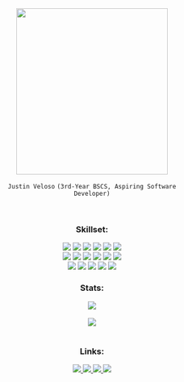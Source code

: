 <div align="center">

  <img src="https://media.tenor.com/GqKrjNyIJrMAAAAi/duck.gif" width="300" height="330" />

  <code>Justin Veloso</code>
  <code>(3rd-Year BSCS, Aspiring Software Developer)</code>

  <br>

  <h3>Skillset:</h3>
  
  <!-- Languages -->
  <img src="https://img.shields.io/badge/-TypeScript-000000?style=flat-square&logo=typescript" />
  <img src="https://img.shields.io/badge/-JavaScript-000000?style=flat-square&logo=javascript" />
  <img src="https://img.shields.io/badge/-Python-000000?style=flat-square&logo=python" />
  <img src="https://img.shields.io/badge/-C++-000000?style=flat-square&logo=c" />
  <img src="https://img.shields.io/badge/-HTML5-000000?style=flat-square&logo=html5" />
  <img src="https://img.shields.io/badge/-CSS3-000000?style=flat-square&logo=css3" />
  
  <br>
  <!-- Frameworks & Tools -->
  <img src="https://img.shields.io/badge/-React-000000?style=flat-square&logo=react" />
  <img src="https://img.shields.io/badge/-Vite-000000?style=flat-square&logo=vite" />
  <img src="https://img.shields.io/badge/-MySQL-000000?style=flat-square&logo=mysql" />
  <img src="https://img.shields.io/badge/-MongoDB-000000?style=flat-square&logo=mongodb" />
  <img src="https://img.shields.io/badge/-CockroachDB-000000?style=flat-square&logo=cockroachdb" />
  <img src="https://img.shields.io/badge/-SQLAlchemy-000000?style=flat-square&logo=sqlalchemy" />
  
  <br>
  
  <img src="https://img.shields.io/badge/-Alembic-000000?style=flat-square&logo=alembic" />
  <img src="https://img.shields.io/badge/-Amazon%20AWS-000000?style=flat-square&logo=amazon-web-services" />
  <img src="https://img.shields.io/badge/-Git-000000?style=flat-square&logo=git" />
  <img src="https://img.shields.io/badge/-GitHub-000000?style=flat-square&logo=github" />
  <img src="https://img.shields.io/badge/-Docker-000000?style=flat-square&logo=docker" />

  <h3>Stats:</h3>
  
  <!-- GitHub Stats -->
  <img src="https://github-readme-stats.vercel.app/api?username=ThatDott&bg_color=000000&card_height=150&show_icons=true&hide_border=false&hide_title=true&ring_color=ffd65c&icon_color=ffd65c&text_color=FFFFFF" />
  <br><br>
  <img src="https://github-readme-streak-stats.herokuapp.com?user=ThatDott&background=000000&border_radius=4.6&card_width=466&card_height=150&stroke=120d00&ring=ffd65c&currStreakNum=ffffff&currStreakLabel=ffffff&sideLabels=ffffff&fire=ffcf40&sideNums=ffffff&dates=ffffff&border=EBEBEB&excludeDaysLabel=EBEBEB" />
  <br><br>

  <h3>Links:</h3>

  <!-- Socials -->
  <a href="https://www.linkedin.com/in/justin-veloso-21395b27b/">
    <img src="https://img.shields.io/badge/-justinveloso-blue?style=flat-square&logo=Linkedin&logoColor=white" />
  </a>
  <a href="https://facebook.com/thatdot44/">
    <img src="https://img.shields.io/badge/-justinveloso-darkblue?style=flat-square&logo=facebook&logoColor=white" />
  </a>
  <a href="https://instagram.com/dotveloso">
    <img src="https://img.shields.io/badge/-dotveloso-purple?style=flat-square&logo=instagram&logoColor=white" />
  </a>
  <a href="mailto:justinsanveloso@gmail.com">
    <img src="https://img.shields.io/badge/-justinsanveloso@gmail.com-c14438?style=flat-square&logo=Gmail&logoColor=white" />
  </a>

</div>
